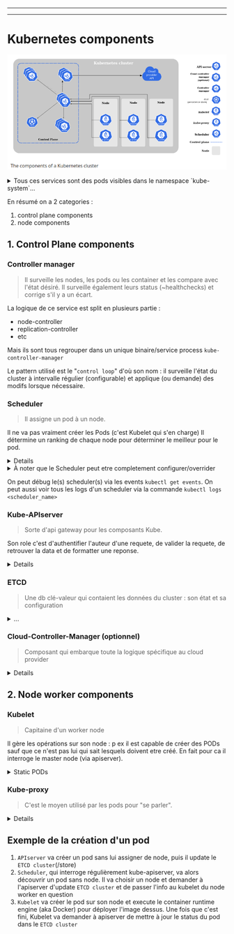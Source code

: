 
-------------------------
-------------------------
# Kubernetes components


![Kubernetes components](./images/kubernetes_components.png)

<details><summary>Tous ces services sont des pods visibles dans le namespace `kube-system`...</summary>
  ...lorsque kube est installé via l'outil `kubeadm` et leur config est visible dans les fichiers `/etc/kubernetes/manifests/*`. 
  Sinon, on peut aussi télécharger les binaires compilés (vu que c'est du Go :p) et les lancer en tant que services (sans oublier de passer toutes les options genre les IPs etc). Dans ce cas la config est dans `/etc/systemd/system/kube-*.service`
</details>

En résumé on a 2 categories :
1. control plane components
2. node components

## 1. Control Plane components

### Controller manager

> Il surveille les nodes, les pods ou les container et les compare avec l'état désiré. Il surveille également leurs status (~healthchecks) et corrige s'il y a un écart.

La logique de ce service est split en plusieurs partie : 
* node-controller
* replication-controller
* etc

Mais ils sont tous regrouper dans un unique binaire/service process `kube-controller-manager`

Le pattern utilisé est le "`control loop`" d'où son nom : il surveille l'état du cluster à intervalle régulier (configurable) et applique (ou demande) des modifs lorsque nécessaire.

### Scheduler

> Il assigne un pod à un node. 

Il ne va pas vraiment créer les Pods (c'est Kubelet qui s'en charge)
Il détermine un ranking de chaque node pour déterminer le meilleur pour le pod.

<details>

Le scheduler est un objet qui  va regarder les requirements pour le pod. À partir de là il va d'abord exclure les nodes qui ne correspondent pas du tout (ex CPU insuffisant). Ensuite il va scorer/rank chaque node pour déterminer le meilleur. 

Ensuite ça devient technique car il faut savoir qu'une fois qu'un pod existe, kube n'autorise plus l'édition de la clé `nodeName`. Ce que fait kube-scehduler c'est qu'il va créé un objet `Binding` avec le node choisi en target via une POST request sur `/pods/$PODNAME/binding` avec le def file `kind: Binding` JSONifié
</details>

<details>
  <summary>À noter que le Scheduler peut etre completement configurer/overrider</summary>
  Il est possible de créer des scheduler custom. Kube prévoit d'ailleurs que plusieurs scheduler peuvent tourner en meme temps. Attention, il faut toutefois les configurer d'ubne certaine maniere en definissant un leader (relire la doc à ce sujet peut etre)

  Il faut savoir que le scheduler par defaut tourne comme un (static) pod (au meme titre que la plupart des services kube). On peut récupérer le manifest yaml du scheduler par defaut. On voit qu'il pull l'image binaire compilé et lance la commande kube-scehduler dans le conteneur comme n'importe quel autre commande. On peut donc faire pareil mais on n'est pas obligé de le faire via un pod static. On spécifie ensuite le scheduler qu'on veut via un conf file qu'on veut schedulé (clé `spec.schedulerName`).
</details>

On peut débug le(s) scheduler(s) via les events `kubectl get events`. On peut aussi voir tous les logs d'un scheduler via la commande `kubectl logs <scheduler_name>`

### Kube-APIserver

> Sorte d'api gateway pour les composants Kube.

Son role c'est d'authentifier l'auteur d'une requete, de valider la requete, de retrouver la data et de formatter une reponse.

<details>
C'est l'API qui est interrogée pour tout : 
* si tu veux interroger ETCD cluster, ca va passer par lui (d'ailleurs il est le seul à l'interroger directement)

C'est une vraie API, dans le sens où l'on peut l'interroger via des requete HTTP directement
</details>

### ETCD

> Une db clé-valeur qui contaient les données du cluster : son état et sa configuration

<details>
  <summary>...</summary>
  Etcd is fault tolerant (consistent) and distributed.
</details>

### Cloud-Controller-Manager (optionnel)

> Composant qui embarque toute la logique spécifique au cloud provider

<details>
De la meme maniere que le controller manager, son role est splitée mais on l'a regroupe dans un unique service process.

Les contrôleurs suivants peuvent avoir des dépendances de fournisseur de cloud :
* node controller : pour vérifier le cloud provider afin de déterminer si un node a été supprimé dans le cloud après qu'il ait cessé de répondre
* Route controller : pour configurer des routes dans l'infrastructure cloud sous-jacente
* Contrôleur de service : pour créer, mettre à jour et supprimer les LB du cloud provider
</details>

## 2. Node worker components

### Kubelet

> Capitaine d'un worker node

Il gère les opérations sur son node : p ex il est capable de créer des PODs sauf que ce n'est pas lui qui sait lesquels doivent etre créé. En fait pour ca il interroge le master node (via apiserver).

<details>
  <summary>Static PODs</summary>
  Pour créer des PODs, kubelet a besoin d'un configuration file. Pour les avoir, en general il demande à l'apiserver. 
  Il est toutefois possible de conf kubelet pour qu'il cherche les def file des PODs ailleurs e.g. dans un autre datastore, p ex un directory sur le node directement. Si les conf files sont présents alors il créera les PODs et les maintiendra en vie. C'est ce qu'on appelle des **static PODs**. 
  Pour le configurer, on passe le path du directory en option au lancement du service kubelet. On peut aussi passer une conf YAML plus globale en option avec le path des statics pods dedans. À noter que Kube apiserver a connaissance de ces PODs bien qu'il ne gère pas leur création. C'est parce que kubelet crée un miroir de ses static pods. ainsi `kubectl get po` retourne bien les infos. En revanche on ne peut pas utiliser les commandes edit ou delete p ex. Pour ca il faut editer les manifests yaml directement sur le node.
  À savoir que kubelet ne connait pas d'autre type d'obj que les PODs. 
  C'est comme ca que sont créés les PODs nécessaires au fonction interne de kubernetes, que ce soit sur le master node ou les autres. 
  RQ: Kube ajoute automatiquement le nom du node à la suite pour nommer un static pod. On peut se servir de ca pour reconnaitre les static pods des autres via la reponse de la commande `kubectl get po`
</details>

### Kube-proxy

> C'est le moyen utilisé par les pods pour "se parler".

<details>
Il s'agit d'un service pour exposer les IPs des différents pods car celles-ci peuvent changer. Il s'agit d'un proxy car en fait l'IP est exposée pointe vers le service reseau "pod network". Ce service va alors fwd la requete vers le bon pod.
Contrairement à d'habitude, pour une install via `kubeadm` ce service est un **DeamonSet** sur chaque node worker. Il peut par ex s'appuyer sur une conf _IP table_. Dans ce cas il va créer des règles ipTable sur chaque node worker du cluster pour FWD suir la bonne IP
</details>

## Exemple de la création d'un pod

1. `APIserver` va créer un pod sans lui assigner de node, puis il update le `ETCD cluster`(/store)
2. `Scheduler`, qui interroge régulièrement kube-apiserver, va alors découvrir un pod sans node. Il va choisir un node et demander à l'apiserver d'update `ETCD cluster` et de passer l'info au kubelet du node worker en question
3. `Kubelet` va créer le pod sur son node et execute le container runtime engine (aka Docker) pour déployer l'image dessus. Une fois que c'est fini, Kubelet va demander à apiserver de mettre à jour le status du pod dans le `ETCD cluster`
